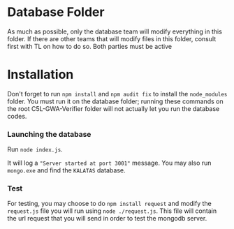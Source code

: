# Database Folder
As much as possible, only the database team will modify everything in this folder. If there are other teams that will modify files in this folder, consult first with TL on how to do so. Both parties must be active

# Installation
Don't forget to run `npm install` and `npm audit fix` to install the `node_modules` folder. You must run it on the database folder; running these commands on the root C5L-GWA-Verifier folder will not actually let you run the database codes.

### Launching the database
Run `node index.js`.

It will log a `"Server started at port 3001"` message. You may also run `mongo.exe` and find the `KALATAS` database.

### Test
For testing, you may choose to do `npm install request` and modify the `request.js` file you will run using `node ./request.js`. This file will contain the url request that you will send in order to test the mongodb server.